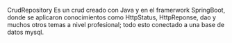 CrudRepository Es un crud creado con Java y en el framerwork SpringBoot, donde se aplicaron conocimientos como HttpStatus, HttpReponse, dao y muchos otros temas a nivel profesional; todo esto conectado a una base de datos mysql.
